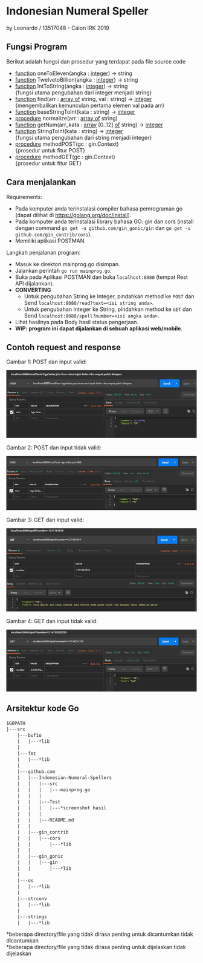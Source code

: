 <h1>Indonesian Numeral Speller</h1>
by Leonardo / 13517048 - Calon IRK 2019
<h2>Fungsi Program</h2>

Berikut adalah fungsi dan prosedur yang terdapat pada file source code
- <u>function</u> oneToEleven(angka : <u>integer</u>) -> string
- <u>function</u> TwelvetoBillion(angka : <u>integer</u>) -> string
- <u>function</u> IntToString(angka : <u>integer</u>) -> string<br>
{fungsi utama pengubahan dari integer menjadi string}
- <u>function</u> find(arr : <u>array of</u> string, val : string) -> <u>integer</u><br>
{mengembalikan kemunculan pertama elemen val pada arr}
- <u>function</u> baseStringToInt(kata : string) -> <u>integer</u>
- <u>procedure</u> normalize(arr : <u>array of</u> string)
- <u>function</u> getNum(arr_kata : <u>array</u> [0..12] <u>of</u> string) -> <u>integer</u>
- <u>function</u> StringToInt(kata : string) -> <u>integer</u><br>
{fungsi utama pengubahan dari string menjadi integer}
- <u>procedure</u> methodPOST(gc : gin.Context)<br>
{prosedur untuk fitur POST}
- <u>procedure</u> methodGET(gc : gin.Context)<br>
{prosedur untuk fitur GET}

<h2>Cara menjalankan</h2>
Requirements:<br>

- Pada komputer anda terinstalasi compiler bahasa pemrograman go (dapat dilihat di https://golang.org/doc/install).
- Pada komputer anda terinstalasi library bahasa GO: gin dan cors (install dengan command ```go get -u github.com/gin_gonic/gin``` dan ```go get -u github.com/gin_contrib/cors```).
- Memiliki aplikasi POSTMAN.

Langkah penjalanan program:<br>

- Masuk ke direktori mainprog.go disimpan.
- Jalankan perintah ```go run mainprog.go```.
- Buka pada Aplikasi POSTMAN dan buka ```localhost:8080``` (tempat Rest API dijalankan).
- <b>CONVERTING</b>
    - Untuk pengubahan String ke Integer, pindahkan method ke ```POST``` dan Send ```localhost:8080/read?text=<isi string anda>```.
    - Untuk pengubahan Integer ke String, pindahkan method ke ```GET``` dan Send ```localhost:8080/spell?number=<isi angka anda>```.
- Lihat hasilnya pada Body hasil status pengerjaan.
- <b>WiP: program ini dapat dijalankan di sebuah aplikasi web/mobile.</b>

<h2>Contoh request and response</h2>
Gambar 1: POST dan input valid:<br>

![postvalid](Test/post_valid.jpg)<br>

Gambar 2: POST dan input tidak valid:<br>

![postinvalid](Test/post_invalid.jpg)<br>

Gambar 3: GET dan input valid:<br>

![getvalid](Test/get_valid.jpg)<br>

Gambar 4: GET dan input tidak valid:<br>

![getinvalid](Test/get_invalid.jpg)<br>

<h2>Arsitektur kode Go</h2>

```
$GOPATH
|---src
    |---bufio
    |   |---*lib
    |
    |---fmt
    |   |---*lib
    |
    |---github.com
    |   |---Indonesian-Numeral-Spellers
    |   |   |---src
    |   |   |   |---mainprog.go
    |   |   |
    |   |   |---Test
    |   |   |   |---*screenshot hasil
    |   |   |
    |   |   |---README.md
    |   |
    |   |---gin_contrib
    |   |   |---cors
    |   |       |---*lib
    |   |
    |   |---gin_gonic
    |   |   |---gin
    |   |       |---*lib
    |   
    |---os
    |   |---*lib
    |
    |---strconv
    |   |---*lib
    |
    |---strings
    |   |---*lib
```
*beberapa directory/file yang tidak dirasa penting untuk dicantumkan tidak dicantumkan<br>
*beberapa directory/file yang tidak dirasa penting untuk dijelaskan tidak dijelaskan